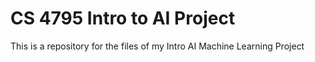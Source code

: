# CS 4795 Intro to AI Project
 This is a repository for the files of my Intro AI Machine Learning Project
